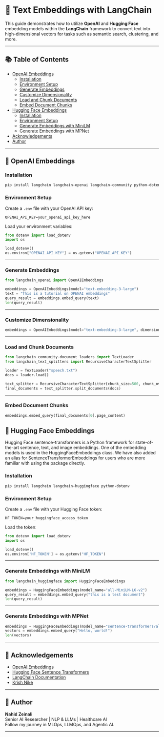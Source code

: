 
# 🧠 Text Embeddings with LangChain

This guide demonstrates how to utilize **OpenAI** and **Hugging Face** embedding models within the **LangChain** framework to convert text into high-dimensional vectors for tasks such as semantic search, clustering, and more.

---

## 📚 Table of Contents

- [OpenAI Embeddings](#openai-embeddings)
  - [Installation](#installation)
  - [Environment Setup](#environment-setup)
  - [Generate Embeddings](#generate-embeddings)
  - [Customize Dimensionality](#customize-dimensionality)
  - [Load and Chunk Documents](#load-and-chunk-documents)
  - [Embed Document Chunks](#embed-document-chunks)
- [Hugging Face Embeddings](#hugging-face-embeddings)
  - [Installation](#installation-1)
  - [Environment Setup](#environment-setup-1)
  - [Generate Embeddings with MiniLM](#generate-embeddings-with-minilm)
  - [Generate Embeddings with MPNet](#generate-embeddings-with-mpnet)
- [Acknowledgements](#acknowledgements)
- [Author](#author)

---

## 🔹 OpenAI Embeddings

### Installation

```bash
pip install langchain langchain-openai langchain-community python-dotenv
```

### Environment Setup

Create a `.env` file with your OpenAI API key:

```env
OPENAI_API_KEY=your_openai_api_key_here
```

Load your environment variables:

```python
from dotenv import load_dotenv
import os

load_dotenv()
os.environ["OPENAI_API_KEY"] = os.getenv("OPENAI_API_KEY")
```

---

### Generate Embeddings

```python
from langchain_openai import OpenAIEmbeddings

embeddings = OpenAIEmbeddings(model="text-embedding-3-large")
text = "This is a tutorial on OPENAI embeddings"
query_result = embeddings.embed_query(text)
len(query_result)
```

---

### Customize Dimensionality

```python
embeddings = OpenAIEmbeddings(model="text-embedding-3-large", dimensions=1024)
```

---

### Load and Chunk Documents

```python
from langchain_community.document_loaders import TextLoader
from langchain_text_splitters import RecursiveCharacterTextSplitter

loader = TextLoader("speech.txt")
docs = loader.load()

text_splitter = RecursiveCharacterTextSplitter(chunk_size=500, chunk_overlap=50)
final_documents = text_splitter.split_documents(docs)
```

---

### Embed Document Chunks

```python
embeddings.embed_query(final_documents[0].page_content)
```

## 🔹 Hugging Face Embeddings
Hugging Face sentence-transformers is a Python framework for state-of-the-art sentence, text, and image embeddings. One of the embedding models is used in the HuggingFaceEmbeddings class. We have also added an alias for SentenceTransformerEmbeddings for users who are more familiar with using the package directly.

### Installation

```bash
pip install langchain langchain-huggingface python-dotenv
```

### Environment Setup

Create a `.env` file with your Hugging Face token:

```env
HF_TOKEN=your_huggingface_access_token
```

Load the token:

```python
from dotenv import load_dotenv
import os

load_dotenv()
os.environ['HF_TOKEN'] = os.getenv("HF_TOKEN")
```

---

### Generate Embeddings with MiniLM

```python
from langchain_huggingface import HuggingFaceEmbeddings

embeddings = HuggingFaceEmbeddings(model_name="all-MiniLM-L6-v2")
query_result = embeddings.embed_query("this is a test document")
len(query_result)
```

---

### Generate Embeddings with MPNet

```python
embeddings = HuggingFaceEmbeddings(model_name="sentence-transformers/all-mpnet-base-v2")
vectors = embeddings.embed_query("Hello, world!")
len(vectors)
```

---

## 🙌 Acknowledgements

- [OpenAI Embeddings](https://platform.openai.com/docs/guides/embeddings)
- [Hugging Face Sentence Transformers](https://www.sbert.net/)
- [LangChain Documentation](https://python.langchain.com/)
- [Krish Nike](https://krishnaikacademy.com/)
---

## 🧠 Author

**Nahid Zeinali**  
Senior AI Researcher | NLP & LLMs | Healthcare AI  
Follow my journey in MLOps, LLMOps, and Agentic AI.

---

